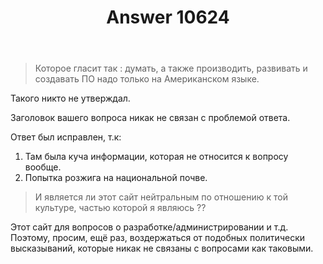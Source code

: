 ﻿---
title: "Answer 10624"
se.owner.user_id: 15479
se.owner.display_name: "Suvitruf - Andrei Apanasik"
se.owner.link: "https://ru.meta.stackoverflow.com/users/15479/suvitruf-andrei-apanasik"
se.answer_id: 10624
se.question_id: 10623
se.post_type: answer
se.score: 13
se.is_accepted: False
---
<blockquote>
<p>Которое гласит так : думать, а также производить, развивать и создавать ПО надо только на Американском языке.</p>
</blockquote>
<p>Такого никто не утверждал.</p>
<p>Заголовок вашего вопроса никак не связан с проблемой ответа.</p>
<p>Ответ был исправлен, т.к:</p>
<ol>
<li>Там была куча информации, которая не относится к вопросу вообще.</li>
<li>Попытка розжига на национальной почве.</li>
</ol>
<blockquote>
<p>И является ли этот сайт нейтральным по отношению к той культуре, частью которой я являюсь ??</p>
</blockquote>
<p>Этот сайт для вопросов о разработке/администрировании и т.д. Поэтому, просим, ещё раз, воздержаться от подобных политически высказываний, которые никак не связаны с вопросами как таковыми.</p>
